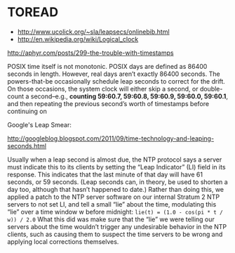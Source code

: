 # TOREAD
* http://www.ucolick.org/~sla/leapsecs/onlinebib.html
* http://en.wikipedia.org/wiki/Logical_clock

http://aphyr.com/posts/299-the-trouble-with-timestamps

POSIX time itself is not monotonic.
POSIX days are defined as 86400 seconds in length. However, real days aren’t exactly 86400 seconds. The powers-that-be occasionally schedule leap seconds to correct for the drift. On those occasions, the system clock will either skip a second, or double-count a second–e.g., __counting 59:60.7, 59:60.8, 59:60.9, 59:60.0, 59:60.1__, and then repeating the previous second’s worth of timestamps before continuing on

Google's Leap Smear:

http://googleblog.blogspot.com/2011/09/time-technology-and-leaping-seconds.html

Usually when a leap second is almost due, the NTP protocol says a server must indicate this to its clients by setting the “Leap Indicator” (LI) field in its response. This indicates that the last minute of that day will have 61 seconds, or 59 seconds. (Leap seconds can, in theory, be used to shorten a day too, although that hasn’t happened to date.) Rather than doing this, we applied a patch to the NTP server software on our internal Stratum 2 NTP servers to not set LI, and tell a small “lie” about the time, modulating this “lie” over a time window w before midnight:
```lie(t) = (1.0 - cos(pi * t / w)) / 2.0```
What this did was make sure that the “lie” we were telling our servers about the time wouldn’t trigger any undesirable behavior in the NTP clients, such as causing them to suspect the time servers to be wrong and applying local corrections themselves.
